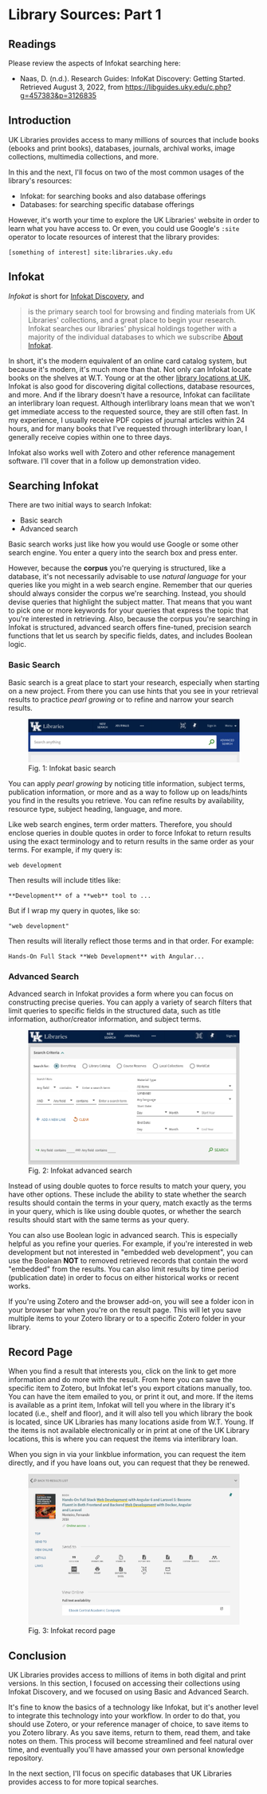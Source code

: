 # Library Sources: Part 1

## Readings

Please review the aspects of Infokat searching here:

- Naas, D. (n.d.). Research Guides: InfoKat Discovery: Getting Started.
  Retrieved August 3, 2022, from
  https://libguides.uky.edu/c.php?g=457383&p=3126835

## Introduction

UK Libraries provides access to many millions of sources
that include books (ebooks and print books),
databases, journals, archival works, image collections,
multimedia collections, and more.

In this and the next,
I'll focus on two of the most common usages of the library's resources:

- Infokat: for searching books and also database offerings
- Databases: for searching specific database offerings 
  
However, it's worth your time to explore the UK Libraries' website
in order to learn what you have access to.
Or even, you could use Google's ``:site`` operator
to locate resources of interest that the library provides:

```
[something of interest] site:libraries.uky.edu
```

## Infokat

*Infokat* is short for [Infokat Discovery][infokatD], and

> is the primary search tool for browsing
> and finding materials from UK Libraries' collections,
> and a great place to begin your research.
> Infokat searches our libraries' physical holdings
> together with a majority of the
> individual databases to which we subscribe
> [About Infokat][aboutInfokat].

In short, it's the modern equivalent of an
online card catalog system, but
because it's modern,
it's much more than that.
Not only can Infokat locate books on the shelves
at W.T. Young or at the other [library locations at UK][uklibLocations],
Infokat is also good for discovering digital collections,
database resources, and more.
And if the library doesn't have a resource,
Infokat can facilitate an interlibrary loan request.
Although interlibrary loans mean that we
won't get immediate access to the requested source,
they are still often fast.
In my experience,
I usually receive PDF copies of journal articles within 24 hours,
and for many books that I've requested through interlibrary loan,
I generally receive copies within one to three days. 

Infokat also works well with Zotero and
other reference management software.
I'll cover that in a follow up demonstration video.

## Searching Infokat

There are two initial ways to search Infokat:

- Basic search
- Advanced search

Basic search works just like how you would use
Google or some other search engine.
You enter a query into the search box and press enter.

However, because the **corpus** you're querying is structured,
like a database,
it's not necessarily advisable to use *natural language*
for your queries like you might in a web search engine.
Remember that our queries should always consider the
corpus we're searching.
Instead, you should devise queries that highlight
the subject matter.
That means that you want to pick one or more keywords
for your queries that express the topic
that you're interested in retrieving.
Also, because the corpus you're searching in Infokat is structured,
advanced search offers fine-tuned, precision search
functions that let us search by specific fields,
dates, and includes Boolean logic.

### Basic Search

Basic search is a great place to start your research,
especially when starting on a new project.
From there you can use hints that you see in your retrieval
results to practice *pearl growing* or
to refine and narrow your search results.

<figure>
<img src="images/9-image-1.png"
alt="Infokat basic search"
title="Infokat basic search">
<figcaption>Fig. 1: Infokat basic search</figcaption> 
</figure>

You can apply *pearl growing* by noticing title information,
subject terms, publication information, or more and
as a way to follow up on leads/hints you find in the results you retrieve.
You can refine results by availability, resource type,
subject heading, language, and more.

Like web search engines,
term order matters.
Therefore, you should enclose queries in double quotes in order
to force Infokat to return results using the exact 
terminology and to return results in the same order as your terms. 
For example, if my query is:

```
web development
```

Then results will include titles like:

```
**Development** of a **web** tool to ...
```

But if I wrap my query in quotes, like so:


```
"web development"
```

Then results will literally reflect those terms and in that order.
For example:

```
Hands-On Full Stack **Web Development** with Angular...
```

### Advanced Search

Advanced search in Infokat provides a form
where you can focus on constructing precise queries.
You can apply a variety of search filters that 
limit queries to specific fields in the structured data,
such as title information, author/creator information, and subject terms.

<figure>
<img src="images/9-image-2.png"
alt="Infokat advanced search"
title="Infokat advanced search">
<figcaption>Fig. 2: Infokat advanced search</figcaption> 
</figure>

Instead of using double quotes to force results to match your query,
you have other options.
These include the ability to state whether the search results should 
contain the terms in your query, match exactly as the terms in your query,
which is like using double quotes, or
whether the search results should start with the same terms
as your query.

You can also use Boolean logic in advanced search.
This is especially helpful as you refine your queries.
For example, if you're interested in web development
but not interested in "embedded web development",
you can use the Boolean **NOT** to removed retrieved records that
contain the word "embedded" from the results.
You can also limit results by time period (publication date)
in order to focus on either historical works or recent works.

If you're using Zotero and the browser add-on,
you will see a folder icon in your browser bar
when you're on the result page.
This will let you save multiple items to your Zotero
library or to a specific Zotero folder in your library.

## Record Page

When you find a result that interests you,
click on the link to get more information and
do more with the result.
From here you can save the specific item to Zotero,
but Infokat let's you export citations manually, too.
You can have the item emailed to you, or print it out,
and more.
If the items is available as a print item,
Infokat will tell you where in the library it's located
(i.e., shelf and floor), and
it will also tell you which library the book is located,
since UK Libraries has many locations aside from W.T. Young.
If the items is not available electronically or in print 
at one of the UK Library locations,
this is where you can request the items via interlibrary loan.

When you sign in via your linkblue information,
you can request the item directly, and if you have 
loans out, you can request that they be renewed.

<figure>
<img src="images/9-image-3.png"
alt="Infokat record page"
title="Infokat record page">
<figcaption>Fig. 3: Infokat record page</figcaption> 
</figure>

## Conclusion

UK Libraries provides access to millions of items
in both digital and print versions.
In this section, I focused on accessing their collections
using Infokat Discovery,
and we focused on using Basic and Advanced Search.

It's fine to know the basics of a technology like Infokat,
but it's another level to integrate this technology into your workflow.
In order to do that,
you should use Zotero, or your reference manager of choice,
to save items to you Zotero library.
As you save items,
return to them, read them, and take notes on them.
This process will become streamlined and feel natural over time,
and eventually you'll have amassed your own personal knowledge repository.

In the next section, I'll focus on specific databases
that UK Libraries provides access to for more topical searches.


[infokatD]:https://saalck-uky.primo.exlibrisgroup.com/discovery/search?vid=01SAA_UKY:UKY
[aboutInfokat]:https://libraries.uky.edu/find-borrow/where-do-i-start
[uklibLocations]:https://libraries.uky.edu/locations
